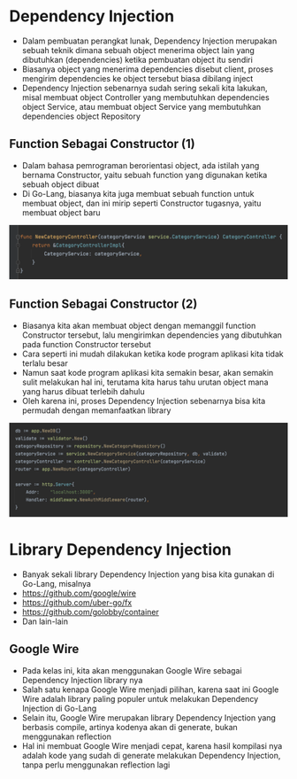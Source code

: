 # Dependency Injection

- Dalam pembuatan perangkat lunak, Dependency Injection merupakan sebuah teknik dimana sebuah object menerima object lain yang dibutuhkan (dependencies) ketika pembuatan object itu sendiri
- Biasanya object yang menerima dependencies disebut client, proses mengirim dependencies ke object tersebut biasa dibilang inject
- Dependency Injection sebenarnya sudah sering sekali kita lakukan, misal membuat object Controller yang membutuhkan dependencies object Service, atau membuat object Service yang membutuhkan dependencies object Repository

## Function Sebagai Constructor (1)

- Dalam bahasa pemrograman berorientasi object, ada istilah yang bernama Constructor, yaitu sebuah function yang digunakan ketika sebuah object dibuat
- Di Go-Lang, biasanya kita juga membuat sebuah function untuk membuat object, dan ini mirip seperti Constructor tugasnya, yaitu membuat object baru 

![img.png](img.png)

## Function Sebagai Constructor (2)

- Biasanya kita akan membuat object dengan memanggil function Constructor tersebut, lalu mengirimkan dependencies yang dibutuhkan pada function Constructor tersebut
- Cara seperti ini mudah dilakukan ketika kode program aplikasi kita tidak terlalu besar 
- Namun saat kode program aplikasi kita semakin besar, akan semakin sulit melakukan hal ini, terutama kita harus tahu urutan object mana yang harus dibuat terlebih dahulu 
- Oleh karena ini, proses Dependency Injection sebenarnya bisa kita permudah dengan memanfaatkan library 

![img_1.png](img_1.png)

# Library Dependency Injection

- Banyak sekali library Dependency Injection yang bisa kita gunakan di Go-Lang, misalnya
- https://github.com/google/wire  
- https://github.com/uber-go/fx  
- https://github.com/golobby/container  
- Dan lain-lain 

## Google Wire

- Pada kelas ini, kita akan menggunakan Google Wire sebagai Dependency Injection library nya
- Salah satu kenapa Google Wire menjadi pilihan, karena saat ini Google Wire adalah library paling populer untuk melakukan Dependency Injection di Go-Lang 
- Selain itu, Google Wire merupakan library Dependency Injection yang berbasis compile, artinya kodenya akan di generate, bukan menggunakan reflection 
- Hal ini membuat Google Wire menjadi cepat, karena hasil kompilasi nya adalah kode yang sudah di generate melakukan Dependency Injection, tanpa perlu menggunakan reflection lagi 

